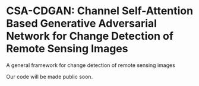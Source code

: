 # CSA-CDGAN: Channel Self-Attention Based Generative Adversarial Network for Change Detection of Remote Sensing Images
A general framework for change detection of remote sensing images
 
 Our code will be made public soon.
 
